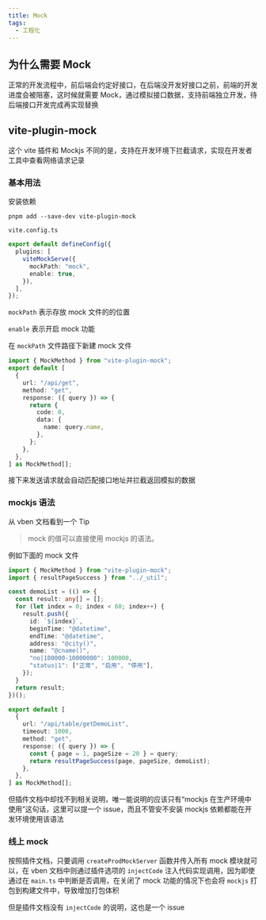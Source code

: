 ```yaml
---
title: Mock
tags:
  - 工程化
---
```

## 为什么需要 Mock

正常的开发流程中，前后端会约定好接口，在后端没开发好接口之前，前端的开发进度会被阻塞，这时候就需要 Mock，通过模拟接口数据，支持前端独立开发，待后端接口开发完成再实现替换

## vite-plugin-mock

这个 vite 插件和 Mockjs 不同的是，支持在开发环境下拦截请求，实现在开发者工具中查看网络请求记录

### 基本用法

安装依赖

```shell
pnpm add --save-dev vite-plugin-mock
```

`vite.config.ts`

```ts
export default defineConfig({
  plugins: [
    viteMockServe({
      mockPath: "mock",
      enable: true,
    }),
  ],
});
```

`mockPath` 表示存放 mock 文件的的位置

`enable` 表示开启 mock 功能

在 `mockPath` 文件路径下新建 mock 文件

```ts
import { MockMethod } from "vite-plugin-mock";
export default [
  {
    url: "/api/get",
    method: "get",
    response: ({ query }) => {
      return {
        code: 0,
        data: {
          name: query.name,
        },
      };
    },
  },
] as MockMethod[];
```

接下来发送请求就会自动匹配接口地址并拦截返回模拟的数据

### mockjs 语法

从 vben 文档看到一个 Tip

> mock 的值可以直接使用 mockjs 的语法。

例如下面的 mock 文件

```ts
import { MockMethod } from "vite-plugin-mock";
import { resultPageSuccess } from "../_util";

const demoList = (() => {
  const result: any[] = [];
  for (let index = 0; index < 60; index++) {
    result.push({
      id: `${index}`,
      beginTime: "@datetime",
      endTime: "@datetime",
      address: "@city()",
      name: "@cname()",
      "no|100000-10000000": 100000,
      "status|1": ["正常", "启用", "停用"],
    });
  }
  return result;
})();

export default [
  {
    url: "/api/table/getDemoList",
    timeout: 1000,
    method: "get",
    response: ({ query }) => {
      const { page = 1, pageSize = 20 } = query;
      return resultPageSuccess(page, pageSize, demoList);
    },
  },
] as MockMethod[];
```

但插件文档中却找不到相关说明，唯一能说明的应该只有“mockjs 在生产环境中使用”这句话，这里可以提一个 issue，而且不管安不安装 mockjs 依赖都能在开发环境使用该语法


### 线上 mock

按照插件文档，只要调用 `createProdMockServer` 函数并传入所有 mock 模块就可以，在 vben 文档中则通过插件选项的 `injectCode` 注入代码实现调用，因为即使通过在 `main.ts` 中判断是否调用，在关闭了 mock 功能的情况下也会将 `mockjs` 打包到构建文件中，导致增加打包体积

但是插件文档没有 `injectCode` 的说明，这也是一个 issue